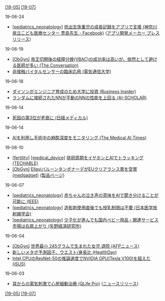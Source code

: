 [\[19-05\]](1905.md) [\[19-07\]](1907.md)

19-06-24
* [\[pediatrics_neonatology\]](pediatrics_neonatology.md) [低出生体重児の成長記録をアプリで支援 (神奈川県立こども医療センター 豊島先生 - Facebook)](https://facebook.com/groups/216328698412028?view=permalink&id=2543085279069680) ([アプリ開発メーカー プレスリリース](https://www.intersystems.com/jp/news-events/news/news-item/kcmc_healthshare/))

19-06-19
* [\[ObGyn\]](ObGyn.md) [帝王切開後の経膣分娩(VBAC)の成功率は高いが、依然として避ける医師が多い (The Conversation)](https://theconversation.com/number-of-women-steered-towards-repeat-caesareans-is-much-higher-than-necessary-118140)  
* [非接触バイタルセンサーの臨床応用 (電気通信大学)](http://www.ru.uec.ac.jp/e-bulletin/research-highlights/2019/multiple-sensor-fusion-technology-for-non-contact-measurement-of-vital-signs.html)

19-06-18
* [ダイソンがエンジニア育成のため大学に投資 (Business Insider)](https://www.businessinsider.jp/post-192723)  
* [ランダムに接続されたNNが手動のNNの性能を上回る (AI-SCHOLAR)](https://ai-scholar.tech/others/randam-ai-156/)

19-06-14
* [死因の第3位が老衰に (日経メディカル)](https://medical.nikkeibp.co.jp/leaf/mem/pub/hotnews/int/201906/561245.html)

19-06-14
* [AIを利用し手術中の麻酔深度をモニタリング (The Medical AI Times)](https://aitimes.media/2019/06/14/2976/)

19-06-10
* [\[fertility\]](fertility.md) [\[medical_device\]](medical_device.md) [排卵周期をイヤホンとAIでトラッキング (TECHABLE)](https://techable.jp/archives/100676)  
* [\[ObGyn\]](ObGyn.md) [EllaviバルーンタンポナーデがEUクリアランス賞を受賞 (medgadget)](https://www.medgadget.com/2019/06/ellavi-a-cheap-uterine-balloon-tamponade-for-menstrual-bleeding-wins-eu-clearance.html) ([製品ページ](https://ellavi.com/))

19-06-07
* [\[pediatrics_neonatology\]](pediatrics_neonatology.md) [赤ちゃんの泣き声の意味をAIで聞き分けることが可能に (IEEE)](https://ieeexplore.ieee.org/document/8657383)  
* [\[pediatrics_neonatology\]](pediatrics_neonatology.md) [造影剤使用直後でも授乳制限は不要 (日本医学放射線学会)](http://www.radiology.jp/member_info/safty/20190528_01.html)  
* [\[pediatrics_neonatology\]](pediatrics_neonatology.md) [少子化が進んでも国内ベビー用品・関連サービス市場は右肩上がり (矢野経済研究所)](https://www.yano.co.jp/press-release/show/press_id/2083)

19-06-04
* [\[ObGyn\]](ObGyn.md) [世界最小 245グラムで生まれた女児 退院 (AFPニュース)](https://www.afpbb.com/articles/fp/3227532)
* [新しいメタボ予測因子、ウエスト/身長比 (HealthDay)](http://healthdayjapan.com/2019/05/20/36399/)  
* [Intel CPUのResNet-50の推論速度でNVIDIA GPU(Tesla V100)を超えた (iSUS)](https://www.isus.jp/machine-learning/cpu-outperforms-nvidia-gpu-on-resnet-50-dl-inference/)

19-06-03
* [耳からの電気刺激で心房細動治療 (QLife Pro)](http://www.qlifepro.com/news/20190520/arrhythmia-device.html) ([ニュースリリース](https://www.hrsonline.org/new-clinical-trial-shows-non-invasive-self-administered-ear-clip-therapy-suppresses-atrial))

[\[19-05\]](1905.md) [\[19-07\]](1907.md)
